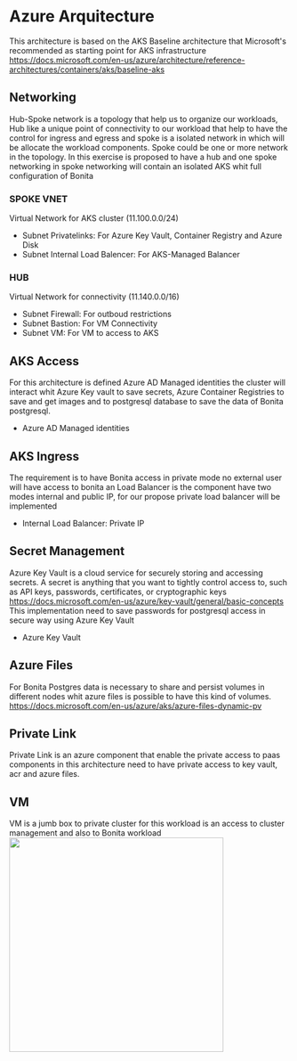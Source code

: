 # Azure Arquitecture

This architecture is based on the AKS Baseline architecture that Microsoft's recommended as starting point for AKS infrastructure
https://docs.microsoft.com/en-us/azure/architecture/reference-architectures/containers/aks/baseline-aks

## Networking
Hub-Spoke network is a topology that help us to organize our workloads, Hub like a unique point of connectivity to our workload that help to have the control for ingress and egress and spoke is a isolated network in which will be allocate the workload components. Spoke could be one or more network in the topology. In this exercise is proposed to have a hub and one spoke networking in spoke networking will contain an isolated AKS whit full configuration of Bonita 

### SPOKE VNET 
Virtual Network for AKS cluster (11.100.0.0/24)
* Subnet Privatelinks: For Azure Key Vault, Container Registry and Azure Disk
* Subnet Internal Load Balencer: For AKS-Managed Balancer

### HUB
Virtual Network for connectivity (11.140.0.0/16)
* Subnet Firewall: For outboud restrictions
* Subnet Bastion: For VM Connectivity
* Subnet VM: For VM to access to AKS

## AKS Access

For this architecture is defined Azure AD Managed identities the cluster will interact whit Azure Key vault to save secrets, Azure Container Registries to save and get images and to postgresql database to save the data of Bonita postgresql.
* Azure AD Managed identities

## AKS Ingress

The requirement is to have Bonita access in private mode no external user will have access to bonita an Load Balancer is the component have two modes internal and public IP, for our propose  private load balancer will be implemented
* Internal Load Balancer: Private IP

## Secret Management
Azure Key Vault is a cloud service for securely storing and accessing secrets. A secret is anything that you want to tightly control access to, such as API keys, passwords, certificates, or cryptographic keys https://docs.microsoft.com/en-us/azure/key-vault/general/basic-concepts 
This implementation need to save passwords for postgresql access in secure way using Azure Key Vault 
* Azure Key Vault

## Azure Files
For Bonita Postgres data is necessary to share and persist volumes in different nodes whit azure files is possible to have this kind of volumes.
https://docs.microsoft.com/en-us/azure/aks/azure-files-dynamic-pv

## Private Link
Private Link is an azure component that enable the private access to paas components in this architecture need to have private access to key vault, acr and azure files.

## VM
VM is a jumb box to private cluster for this workload is an access to cluster management and also to Bonita workload
<img src="https://github.com/RodrigoVeraSYS/AKS-Private/blob/main/Img/Arquitecture.jpg" width="385px" align="center">
